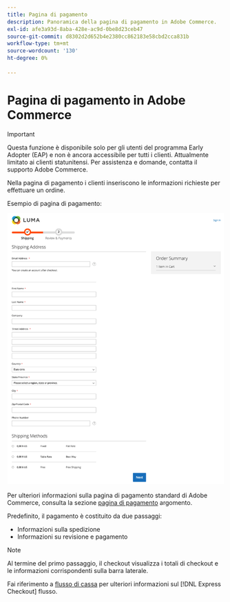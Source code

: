 ```yaml
---
title: Pagina di pagamento
description: Panoramica della pagina di pagamento in Adobe Commerce.
exl-id: afe3a93d-8aba-428e-ac9d-0be8d23ceb47
source-git-commit: d8302d2d652b4e2380cc862183e58cbd2cca831b
workflow-type: tm+mt
source-wordcount: '130'
ht-degree: 0%

---
```


# Pagina di pagamento in Adobe Commerce

>[!IMPORTANT]
>
> Questa funzione è disponibile solo per gli utenti del programma Early Adopter (EAP) e non è ancora accessibile per tutti i clienti. Attualmente limitato ai clienti statunitensi. Per assistenza e domande, contatta il supporto Adobe Commerce.

Nella pagina di pagamento i clienti inseriscono le informazioni richieste per effettuare un ordine.

Esempio di pagina di pagamento:

![Pagina di pagamento](../assets/checkout-page.png)

Per ulteriori informazioni sulla pagina di pagamento standard di Adobe Commerce, consulta la sezione [pagina di pagamento](https://docs.magento.com/user-guide/quick-tour/checkout-page.html) argomento.

Predefinito, il pagamento è costituito da due passaggi:

- Informazioni sulla spedizione
- Informazioni su revisione e pagamento

>[!NOTE]
>
> Al termine del primo passaggio, il checkout visualizza i totali di checkout e le informazioni corrispondenti sulla barra laterale.

Fai riferimento a [flusso di cassa](../express-checkout/onboarding.md) per ulteriori informazioni sul [!DNL Express Checkout] flusso.
